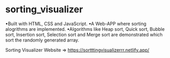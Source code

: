 # sorting_visualizer

•Built with HTML, CSS and JavaScript.
•A Web-APP where sorting alogrithms are implemented.
•Algorithms like Heap sort, Quick sort, Bubble sort, Insertion sort, Selection sort and Merge sort are demonstrated
which sort the randomly generated array.

 
 
 Sorting Visualizer Website => https://sortttingvisualizerrr.netlify.app/

